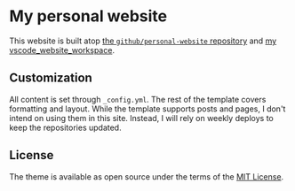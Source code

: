 # My personal website

This website is built atop [the `github/personal-website` repository](https://github.com/github/personal-website) and [my vscode_website_workspace](https://github.com/athackst/vscode_website_workspace).

## Customization

All content is set through `_config.yml`.  The rest of the template covers formatting and layout.  While the template supports posts and pages, I don't intend on using them in this site.  Instead, I will rely on weekly deploys to keep the repositories updated.

## License

The theme is available as open source under the terms of the [MIT License](https://opensource.org/licenses/MIT).
